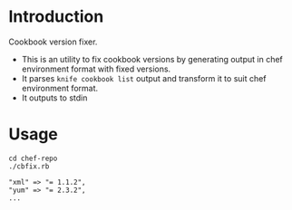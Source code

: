 # Introduction
Cookbook version fixer.

* This is an utility to fix cookbook versions by generating output in chef environment format with fixed versions.
* It parses `knife cookbook list` output and transform it to suit chef environment format.
* It outputs to stdin

# Usage

    cd chef-repo
    ./cbfix.rb

    "xml" => "= 1.1.2",
    "yum" => "= 2.3.2",
    ...